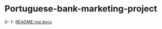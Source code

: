 # Portuguese-bank-marketing-project
0-
1-
[README.md.docx](https://github.com/mahesh199827/Portuguese-bank-marketing-project/files/9540276/README.md.docx)
